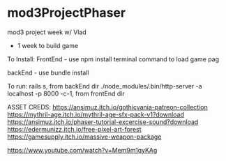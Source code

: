 # mod3ProjectPhaser
mod3 project week w/ Vlad

-  1 week to build game

To Install:
  FrontEnd - use npm install
  terminal command to load game pag
  
  
  backEnd - use bundle install
  
  To run:
  rails s, from backEnd dir
  ./node_modules/.bin/http-server -a localhost -p 8000 -c-1, from frontEnd dir
  
  
  ASSET CREDS:
  https://ansimuz.itch.io/gothicvania-patreon-collection
  https://mythril-age.itch.io/mythril-age-sfx-pack-v1?download
  https://ansimuz.itch.io/phaser-tutorial-excercise-sound?download
  https://edermunizz.itch.io/free-pixel-art-forest
  https://gamesupply.itch.io/massive-weapon-package

  https://www.youtube.com/watch?v=Mem9m1qyKAg
